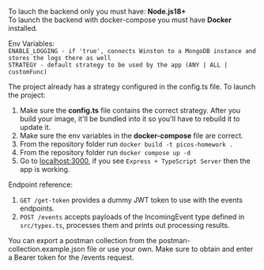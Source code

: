 To lauch the backend only you must have:
**Node.js18+**\
To launch the backend with docker-compose you must have **Docker** installed.

Env Variables:\
`ENABLE_LOGGING - if 'true', connects Winston to a MongoDB instance and stores the logs there as well`\
`STRATEGY - default strategy to be used by the app (ANY | ALL | customFunc)`


The project already has a strategy configured in the config.ts file.
To launch the project:
1. Make sure the **config.ts** file contains the correct strategy. After you build your image, it'll be bundled into it so you'll have to rebuild it to update it.
2. Make sure the env variables in the **docker-compose** file are correct.
3. From the repository folder run `docker build -t picos-homework .`
4. From the repository folder run `docker compose up -d`
5. Go to [localhost:3000](http://localhost:3000), if you see `Express + TypeScript Server` then the app is working.

Endpoint reference:
1. `GET /get-token` provides a dummy JWT token to use with the events endpoints.
2. `POST /events` accepts payloads of the IncomingEvent type defined in `src/types.ts`, processes them and prints out processing results.

You can export a postman collection from the postman-collection.example.json file or use your own. Make sure to obtain and enter a Bearer token for  the /events request.

